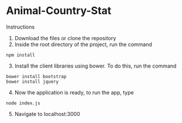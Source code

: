 # Animal-Country-Stat

Instructions

1) Download the files or clone the repository
2) Inside the root directory of the project, run the command 
```
npm install
```
3) Install the client libraries using bower. To do this, run the command
```
bower install bootstrap
bower install jquery
```
4) Now the application is ready, to run the app, type
```
node index.js
```
5) Navigate to localhost:3000
